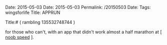 Date: 2015-05-03
Date: 2015-05-03
Permalink: /20150503
Date: 
Tags: wingsforlife
Title: APPRUN
  
Title:# ( rambling 135532748744 )  
  
for those who can't, with an app that didn't work almost a half marathon at [ [noob speed](https://www.strava.com/activities/3319281203) ].  
